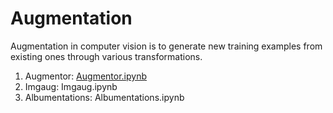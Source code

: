 # Augmentation

Augmentation in computer vision is to generate new training examples from existing ones through various transformations.

1. Augmentor: <a href="">Augmentor.ipynb</a>
2. Imgaug: Imgaug.ipynb
3. Albumentations: Albumentations.ipynb

